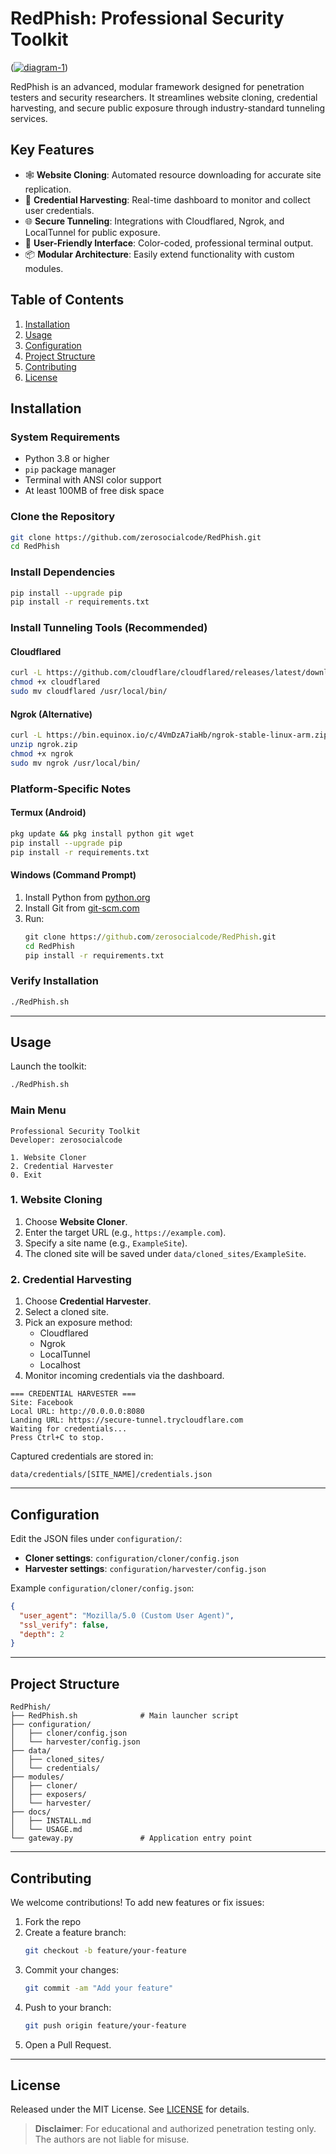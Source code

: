 
# RedPhish: Professional Security Toolkit

(<a href="https://ibb.co/993s2gpW"><img src="https://i.ibb.co/bgRzLm6X/diagram-1.png" alt="diagram-1" border="0"></a>)

RedPhish is an advanced, modular framework designed for penetration testers and security researchers. It streamlines website cloning, credential harvesting, and secure public exposure through industry-standard tunneling services.

## Key Features

- 🕸️ **Website Cloning**: Automated resource downloading for accurate site replication.  
- 🎣 **Credential Harvesting**: Real-time dashboard to monitor and collect user credentials.  
- 🌐 **Secure Tunneling**: Integrations with Cloudflared, Ngrok, and LocalTunnel for public exposure.  
- 🎨 **User-Friendly Interface**: Color-coded, professional terminal output.  
- 📦 **Modular Architecture**: Easily extend functionality with custom modules.

## Table of Contents

1. [Installation](#installation)  
2. [Usage](#usage)  
3. [Configuration](#configuration)  
4. [Project Structure](#project-structure)  
5. [Contributing](#contributing)  
6. [License](#license)  

## Installation

### System Requirements

- Python 3.8 or higher  
- `pip` package manager  
- Terminal with ANSI color support  
- At least 100MB of free disk space  

### Clone the Repository

```bash
git clone https://github.com/zerosocialcode/RedPhish.git
cd RedPhish
```

### Install Dependencies

```bash
pip install --upgrade pip
pip install -r requirements.txt
```

### Install Tunneling Tools (Recommended)

#### Cloudflared
```bash
curl -L https://github.com/cloudflare/cloudflared/releases/latest/download/cloudflared-linux-arm -o cloudflared
chmod +x cloudflared
sudo mv cloudflared /usr/local/bin/
```

#### Ngrok (Alternative)
```bash
curl -L https://bin.equinox.io/c/4VmDzA7iaHb/ngrok-stable-linux-arm.zip -o ngrok.zip
unzip ngrok.zip
chmod +x ngrok
sudo mv ngrok /usr/local/bin/
```

### Platform-Specific Notes

#### Termux (Android)
```bash
pkg update && pkg install python git wget
pip install --upgrade pip
pip install -r requirements.txt
```

#### Windows (Command Prompt)
1. Install Python from [python.org](https://python.org)  
2. Install Git from [git-scm.com](https://git-scm.com)  
3. Run:
   ```cmd
   git clone https://github.com/zerosocialcode/RedPhish.git
   cd RedPhish
   pip install -r requirements.txt
   ```

### Verify Installation

```bash
./RedPhish.sh
```

---

## Usage

Launch the toolkit:
```bash
./RedPhish.sh
```

### Main Menu

```
Professional Security Toolkit
Developer: zerosocialcode

1. Website Cloner
2. Credential Harvester
0. Exit
```

### 1. Website Cloning

1. Choose **Website Cloner**.  
2. Enter the target URL (e.g., `https://example.com`).  
3. Specify a site name (e.g., `ExampleSite`).  
4. The cloned site will be saved under `data/cloned_sites/ExampleSite`.

### 2. Credential Harvesting

1. Choose **Credential Harvester**.  
2. Select a cloned site.  
3. Pick an exposure method:  
   - Cloudflared  
   - Ngrok  
   - LocalTunnel  
   - Localhost  
4. Monitor incoming credentials via the dashboard.

```text
=== CREDENTIAL HARVESTER ===
Site: Facebook
Local URL: http://0.0.0.0:8080
Landing URL: https://secure-tunnel.trycloudflare.com
Waiting for credentials...
Press Ctrl+C to stop.
```

Captured credentials are stored in:
```
data/credentials/[SITE_NAME]/credentials.json
```

---

## Configuration

Edit the JSON files under `configuration/`:

- **Cloner settings**: `configuration/cloner/config.json`  
- **Harvester settings**: `configuration/harvester/config.json`

Example `configuration/cloner/config.json`:
```json
{
  "user_agent": "Mozilla/5.0 (Custom User Agent)",
  "ssl_verify": false,
  "depth": 2
}
```

---

## Project Structure

```
RedPhish/
├── RedPhish.sh              # Main launcher script
├── configuration/
│   ├── cloner/config.json
│   └── harvester/config.json
├── data/
│   ├── cloned_sites/
│   └── credentials/
├── modules/
│   ├── cloner/
│   ├── exposers/
│   └── harvester/
├── docs/
│   ├── INSTALL.md
│   └── USAGE.md
└── gateway.py               # Application entry point
```

---

## Contributing

We welcome contributions! To add new features or fix issues:

1. Fork the repo  
2. Create a feature branch:
   ```bash
   git checkout -b feature/your-feature
   ```
3. Commit your changes:
   ```bash
   git commit -am "Add your feature"
   ```
4. Push to your branch:
   ```bash
   git push origin feature/your-feature
   ```
5. Open a Pull Request.

---

## License

Released under the MIT License. See [LICENSE](LICENSE) for details.

> **Disclaimer**: For educational and authorized penetration testing only. The authors are not liable for misuse.
